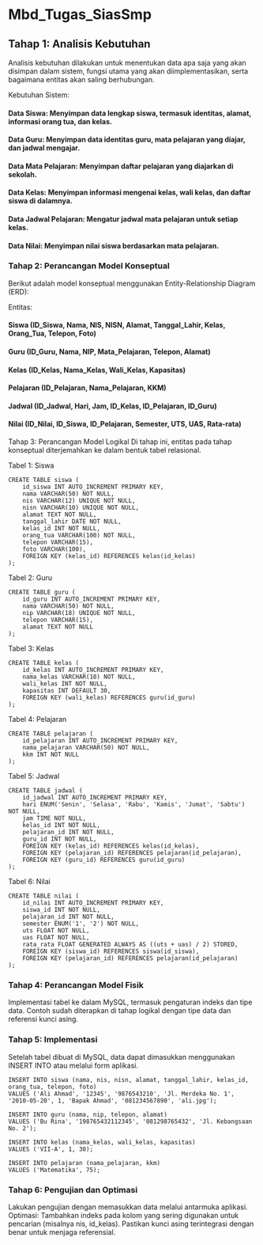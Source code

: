 # Mbd_Tugas_SiasSmp

## Tahap 1: Analisis Kebutuhan
Analisis kebutuhan dilakukan untuk menentukan data apa saja yang akan disimpan dalam sistem, fungsi utama yang akan diimplementasikan, serta bagaimana entitas akan saling berhubungan.

Kebutuhan Sistem:

#### Data Siswa: Menyimpan data lengkap siswa, termasuk identitas, alamat, informasi orang tua, dan kelas.
#### Data Guru: Menyimpan data identitas guru, mata pelajaran yang diajar, dan jadwal mengajar.
#### Data Mata Pelajaran: Menyimpan daftar pelajaran yang diajarkan di sekolah.
#### Data Kelas: Menyimpan informasi mengenai kelas, wali kelas, dan daftar siswa di dalamnya.
#### Data Jadwal Pelajaran: Mengatur jadwal mata pelajaran untuk setiap kelas.
#### Data Nilai: Menyimpan nilai siswa berdasarkan mata pelajaran.

### Tahap 2: Perancangan Model Konseptual
Berikut adalah model konseptual menggunakan Entity-Relationship Diagram (ERD):

Entitas:
#### Siswa (ID_Siswa, Nama, NIS, NISN, Alamat, Tanggal_Lahir, Kelas, Orang_Tua, Telepon, Foto)
#### Guru (ID_Guru, Nama, NIP, Mata_Pelajaran, Telepon, Alamat)
#### Kelas (ID_Kelas, Nama_Kelas, Wali_Kelas, Kapasitas)
#### Pelajaran (ID_Pelajaran, Nama_Pelajaran, KKM)
#### Jadwal (ID_Jadwal, Hari, Jam, ID_Kelas, ID_Pelajaran, ID_Guru)
#### Nilai (ID_Nilai, ID_Siswa, ID_Pelajaran, Semester, UTS, UAS, Rata-rata)

Tahap 3: Perancangan Model Logikal
Di tahap ini, entitas pada tahap konseptual diterjemahkan ke dalam bentuk tabel relasional.

Tabel 1: Siswa
```
CREATE TABLE siswa (
    id_siswa INT AUTO_INCREMENT PRIMARY KEY,
    nama VARCHAR(50) NOT NULL,
    nis VARCHAR(12) UNIQUE NOT NULL,
    nisn VARCHAR(10) UNIQUE NOT NULL,
    alamat TEXT NOT NULL,
    tanggal_lahir DATE NOT NULL,
    kelas_id INT NOT NULL,
    orang_tua VARCHAR(100) NOT NULL,
    telepon VARCHAR(15),
    foto VARCHAR(100),
    FOREIGN KEY (kelas_id) REFERENCES kelas(id_kelas)
);
```

Tabel 2: Guru

```
CREATE TABLE guru (
    id_guru INT AUTO_INCREMENT PRIMARY KEY,
    nama VARCHAR(50) NOT NULL,
    nip VARCHAR(18) UNIQUE NOT NULL,
    telepon VARCHAR(15),
    alamat TEXT NOT NULL
);
```

Tabel 3: Kelas

```
CREATE TABLE kelas (
    id_kelas INT AUTO_INCREMENT PRIMARY KEY,
    nama_kelas VARCHAR(10) NOT NULL,
    wali_kelas INT NOT NULL,
    kapasitas INT DEFAULT 30,
    FOREIGN KEY (wali_kelas) REFERENCES guru(id_guru)
);
```

Tabel 4: Pelajaran

```
CREATE TABLE pelajaran (
    id_pelajaran INT AUTO_INCREMENT PRIMARY KEY,
    nama_pelajaran VARCHAR(50) NOT NULL,
    kkm INT NOT NULL
);
```

Tabel 5: Jadwal

```
CREATE TABLE jadwal (
    id_jadwal INT AUTO_INCREMENT PRIMARY KEY,
    hari ENUM('Senin', 'Selasa', 'Rabu', 'Kamis', 'Jumat', 'Sabtu') NOT NULL,
    jam TIME NOT NULL,
    kelas_id INT NOT NULL,
    pelajaran_id INT NOT NULL,
    guru_id INT NOT NULL,
    FOREIGN KEY (kelas_id) REFERENCES kelas(id_kelas),
    FOREIGN KEY (pelajaran_id) REFERENCES pelajaran(id_pelajaran),
    FOREIGN KEY (guru_id) REFERENCES guru(id_guru)
);
```

Tabel 6: Nilai

```
CREATE TABLE nilai (
    id_nilai INT AUTO_INCREMENT PRIMARY KEY,
    siswa_id INT NOT NULL,
    pelajaran_id INT NOT NULL,
    semester ENUM('1', '2') NOT NULL,
    uts FLOAT NOT NULL,
    uas FLOAT NOT NULL,
    rata_rata FLOAT GENERATED ALWAYS AS ((uts + uas) / 2) STORED,
    FOREIGN KEY (siswa_id) REFERENCES siswa(id_siswa),
    FOREIGN KEY (pelajaran_id) REFERENCES pelajaran(id_pelajaran)
);
```

### Tahap 4: Perancangan Model Fisik
Implementasi tabel ke dalam MySQL, termasuk pengaturan indeks dan tipe data. Contoh sudah diterapkan di tahap logikal dengan tipe data dan referensi kunci asing.

### Tahap 5: Implementasi
Setelah tabel dibuat di MySQL, data dapat dimasukkan menggunakan INSERT INTO atau melalui form aplikasi.

```
INSERT INTO siswa (nama, nis, nisn, alamat, tanggal_lahir, kelas_id, orang_tua, telepon, foto) 
VALUES ('Ali Ahmad', '12345', '9876543210', 'Jl. Merdeka No. 1', '2010-05-20', 1, 'Bapak Ahmad', '081234567890', 'ali.jpg');

INSERT INTO guru (nama, nip, telepon, alamat) 
VALUES ('Bu Rina', '198765432112345', '081298765432', 'Jl. Kebangsaan No. 2');

INSERT INTO kelas (nama_kelas, wali_kelas, kapasitas) 
VALUES ('VII-A', 1, 30);

INSERT INTO pelajaran (nama_pelajaran, kkm) 
VALUES ('Matematika', 75);
```

### Tahap 6: Pengujian dan Optimasi

Lakukan pengujian dengan memasukkan data melalui antarmuka aplikasi.
Optimasi:
Tambahkan indeks pada kolom yang sering digunakan untuk pencarian (misalnya nis, id_kelas).
Pastikan kunci asing terintegrasi dengan benar untuk menjaga referensial.
